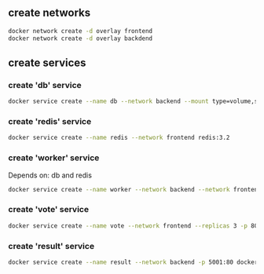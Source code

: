 ## create networks

```bash
docker network create -d overlay frontend
docker network create -d overlay backdend
```

## create services

### create 'db' service

```bash
docker service create --name db --network backend --mount type=volume,source=db-data,target=/var/lib/postgresql/data postgres:9.4
```

### create 'redis' service

```bash
docker service create --name redis --network frontend redis:3.2
```

### create 'worker' service

Depends on: db and redis

```bash
docker service create --name worker --network backend --network frontend dockersamples/examplevotingapp_worker
```

### create 'vote' service

```bash
docker service create --name vote --network frontend --replicas 3 -p 80:80 dockersamples/examplevotingapp_vote:before
```

### create 'result' service

```bash
docker service create --name result --network backend -p 5001:80 dockersamples/examplevotingapp_result:before
```